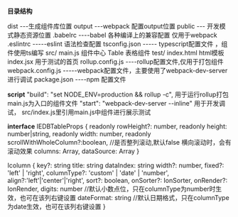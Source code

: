**目录结构**

dist  ---生成组件库位置
output ---webpack 配置output位置
public  --- 开发模式静态资源位置
.babelrc  ----babel 各种编译上的兼容配置 仅用于webpack
.eslintrc   -----eslint 语法检查配置
tsconfig.json  ----- typescript配置文件 ，组件使用ts编写
src/
	main.js 组件中心
	Table 表格组件
test/
    index.html html模板
    index.jsx  用于测试的首页
rollup.config.js  ----rollup配置文件,仅用于打包组件
webpack.config.js   -----webpack配置文件，主要使用了webpack-dev-server进行调试
package.json   ----npm 配置文件

**script**
    "build": "set NODE_ENV=production && rollup -c", 用于运行rollup打包main.js为入口的组件文件 
    "start": "webpack-dev-server --inline"   用于开发调试， src/index.js里引用main.js中组件进行展示测试 

**interface**
IEDBTableProps {
    readonly rowHeight?: number,
    readonly height: number|string,
    readonly width: number,
    readonly scrollWithWholeColumn?:boolean, //是否整列滚动,默认false 横向滚动时，会有滚动效果
    columns: Array<Icolumn>,
    dataSource: Array<Object>
}

Icolumn {
    key?: string
    title: string
    dataIndex: string
    width?: number,
    fixed?: 'left' | 'right',
    columnType?: 'custom' | 'date' | 'number',
    align?:'left'|'center'|'right',
    sort?: boolean,
    onSorter?: IonSorter,
    onRender?: IonRender,
    digits: number //默认小数点位，只在columnType为number时生效，也可在该列右键设置
    dateFormat: string //默认日期格式，只在columnType为date生效，也可在该列右键设置
}